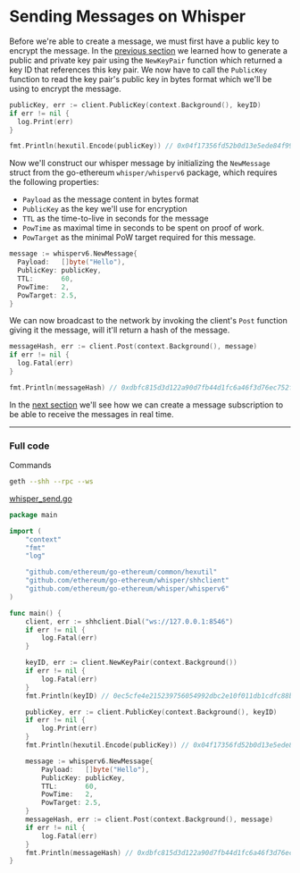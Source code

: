 # Sending Messages on Whisper

Before we're able to create a message, we must first have a public key to encrypt the message. In the [previous section](../whisper-keys) we learned how to generate a public and private key pair using the `NewKeyPair` function which returned a key ID that references this key pair. We now have to call the `PublicKey` function to read the key pair's public key in bytes format which we'll be using to encrypt the message.

```go
publicKey, err := client.PublicKey(context.Background(), keyID)
if err != nil {
  log.Print(err)
}

fmt.Println(hexutil.Encode(publicKey)) // 0x04f17356fd52b0d13e5ede84f998d26276f1fc9d08d9e73dcac6ded5f3553405db38c2f257c956f32a0c1fca4c3ff6a38a2c277c1751e59a574aecae26d3bf5d1d
```

Now we'll construct our whisper message by initializing the `NewMessage` struct from the go-ethereum `whisper/whisperv6` package, which requires the following properties:

- `Payload` as the message content in bytes format
- `PublicKey` as the key we'll use for encryption
- `TTL` as the time-to-live in seconds for the message
- `PowTime` as maximal time in seconds to be spent on proof of work.
- `PowTarget` as the minimal PoW target required for this message.

```go
message := whisperv6.NewMessage{
  Payload:   []byte("Hello"),
  PublicKey: publicKey,
  TTL:       60,
  PowTime:   2,
  PowTarget: 2.5,
}
```

We can now broadcast to the network by invoking the client's `Post` function giving it the message, will it'll return a hash of the message.

```go
messageHash, err := client.Post(context.Background(), message)
if err != nil {
  log.Fatal(err)
}

fmt.Println(messageHash) // 0xdbfc815d3d122a90d7fb44d1fc6a46f3d76ec752f3f3d04230fe5f1b97d2209a
```

In the [next section](../whisper-subscribe) we'll see how we can create a message subscription to be able to receive the messages in real time.

---

### Full code

Commands

```bash
geth --shh --rpc --ws
```

[whisper_send.go](https://github.com/miguelmota/ethereum-development-with-go-book/blob/master/code/whisper_send.go)

```go
package main

import (
	"context"
	"fmt"
	"log"

	"github.com/ethereum/go-ethereum/common/hexutil"
	"github.com/ethereum/go-ethereum/whisper/shhclient"
	"github.com/ethereum/go-ethereum/whisper/whisperv6"
)

func main() {
	client, err := shhclient.Dial("ws://127.0.0.1:8546")
	if err != nil {
		log.Fatal(err)
	}

	keyID, err := client.NewKeyPair(context.Background())
	if err != nil {
		log.Fatal(err)
	}
	fmt.Println(keyID) // 0ec5cfe4e215239756054992dbc2e10f011db1cdfc88b9ba6301e2f9ea1b58d2

	publicKey, err := client.PublicKey(context.Background(), keyID)
	if err != nil {
		log.Print(err)
	}
	fmt.Println(hexutil.Encode(publicKey)) // 0x04f17356fd52b0d13e5ede84f998d26276f1fc9d08d9e73dcac6ded5f3553405db38c2f257c956f32a0c1fca4c3ff6a38a2c277c1751e59a574aecae26d3bf5d1d

	message := whisperv6.NewMessage{
		Payload:   []byte("Hello"),
		PublicKey: publicKey,
		TTL:       60,
		PowTime:   2,
		PowTarget: 2.5,
	}
	messageHash, err := client.Post(context.Background(), message)
	if err != nil {
		log.Fatal(err)
	}
	fmt.Println(messageHash) // 0xdbfc815d3d122a90d7fb44d1fc6a46f3d76ec752f3f3d04230fe5f1b97d2209a
}
```

